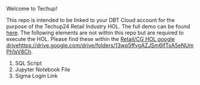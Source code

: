 Welcome to Techup!

This repo is intended to be linked to your DBT Cloud account for the purpose of the Techup24 Retail Industry HOL. 
  The full demo can be found [here](https://github.com/snowflakecorp/frostbytes/tree/main/Tasty%20Bytes/30%20-%20vignettes/Use-Cases/Inventory%20Optimization/3%20-%20Inventory%20Forecast).
The following elements are not within this repo but are required to execute the HOL. Please find these within the [Retail/CG HOL google drive](https://drive.google.com/drive/folders/13wp5ffvgAZJSm6lfTsA5eNUmPh1sV8Ch)https://drive.google.com/drive/folders/13wp5ffvgAZJSm6lfTsA5eNUmPh1sV8Ch.

1. SQL Script
2. Jupyter Notebook File
3. Sigma Login Link
